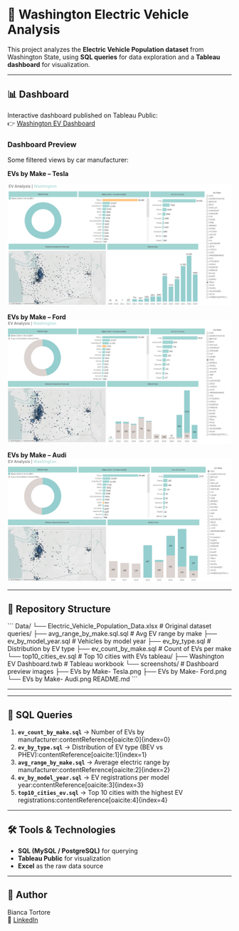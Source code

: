 # 🚗 Washington Electric Vehicle Analysis

This project analyzes the **Electric Vehicle Population dataset** from Washington State, 
using **SQL queries** for data exploration and a **Tableau dashboard** for visualization.

---

## 📊 Dashboard

Interactive dashboard published on Tableau Public:  
👉 [Washington EV Dashboard](https://public.tableau.com/app/profile/bianca.florencia.tortore/viz/WashingtonEVDashboard_17561529302090/Dashboard1?publish=yes)

### Dashboard Preview
Some filtered views by car manufacturer:

**EVs by Make – Tesla**  

![EVs by Make - Tesla](tableau/screenshots%20/EVs_by_Make-%20Tesla.png)

**EVs by Make – Ford**  
![EVs by Make - Ford](tableau/screenshots%20/EVs_by_Make-%20Ford.png)

**EVs by Make – Audi**  
![EVs by Make - Audi](tableau/screenshots%20/EVs_by_Make-%20Audi.png)

---

## 📂 Repository Structure
\`\`\`
Data/
└── Electric_Vehicle_Population_Data.xlsx # Original dataset
queries/
├── avg_range_by_make.sql.sql # Avg EV range by make
├── ev_by_model_year.sql # Vehicles by model year
├── ev_by_type.sql # Distribution by EV type
├── ev_count_by_make.sql # Count of EVs per make
└── top10_cities_ev.sql # Top 10 cities with EVs
tableau/
├── Washington EV Dashboard.twb # Tableau workbook
└── screenshots/ # Dashboard preview images
├── EVs by Make- Tesla.png
├── EVs by Make- Ford.png
└── EVs by Make- Audi.png
README.md
\`\`\`

---


---

## 🔎 SQL Queries
1. **`ev_count_by_make.sql`** → Number of EVs by manufacturer:contentReference[oaicite:0]{index=0}  
2. **`ev_by_type.sql`** → Distribution of EV type (BEV vs PHEV):contentReference[oaicite:1]{index=1}  
3. **`avg_range_by_make.sql`** → Average electric range by manufacturer:contentReference[oaicite:2]{index=2}  
4. **`ev_by_model_year.sql`** → EV registrations per model year:contentReference[oaicite:3]{index=3}  
5. **`top10_cities_ev.sql`** → Top 10 cities with the highest EV registrations:contentReference[oaicite:4]{index=4}  

---

## 🛠️ Tools & Technologies
- **SQL (MySQL / PostgreSQL)** for querying  
- **Tableau Public** for visualization  
- **Excel** as the raw data source  

---

## 📌 Author
Bianca Tortore  
🔗 [LinkedIn](https://www.linkedin.com/in/bianca-tortore-818349150/)  
